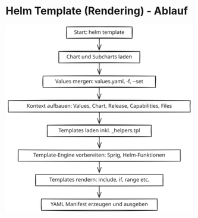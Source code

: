 # Helm Template (Rendering) - Ablauf 

![Helm Template - Rendering Ablauf](/images/helm-template-ablauf.svg)
